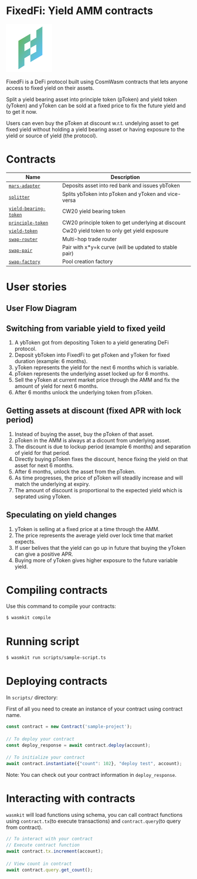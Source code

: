 # FixedFi: Yield AMM contracts

<img src="./assets/FixedFiLogoColor.png" width=25% height=25%>

FixedFi is a DeFi protocol built using CosmWasm contracts that lets anyone access to fixed yield on their assets.

Split a yield bearing asset into principle token (pToken) and yield token (yToken) and yToken can be sold at a fixed price to fix the future yield and to get it now.

Users can even buy the pToken at discount w.r.t. undelying asset to get fixed yield without holding a yield bearing asset or having exposure to the yield or source of yield (the protocol).

# Contracts

| Name                                                       | Description                                            |
| ---------------------------------------------------------- | ------------------------------------------------------ |
| [`mars-adapter`](contracts/mars-adapter)                   | Deposits asset into red bank and issues ybToken        |
| [`splitter`](contracts/splitter)                           | Splits ybToken into pToken and yToken and vice-versa   |
| [`yield-bearing-token`](contracts/yield-bearing-token)     | CW20 yield bearing token                               |
| [`principle-token`](contracts/principle-token)             | CW20 principle token to get underlying at discount     |
| [`yield-token`](contracts/yield-token)                     | Cw20 yield token to only get yield exposure            |
| [`swap-router`](contracts/swap-router)                     | Multi-hop trade router                                 |
| [`swap-pair`](contracts/swap-pair)                         | Pair with x*y=k curve (will be updated to stable pair) |
| [`swap-factory`](contracts/swap-factory)                   | Pool creation factory                                  |

# User stories

## User Flow Diagram


## Switching from variable yield to fixed yeild

1. A ybToken got from depositing Token to a yield generating DeFi protocol.
2. Deposit ybToken into FixedFi to get pToken and yToken for fixed duration (example: 6 months).
3. yToken represents the yield for the next 6 months which is variable.
4. pToken represents the underlying asset locked up for 6 months.
5. Sell the yToken at current market price through the AMM and fix the amount of yield for next 6 months.
6. After 6 months unlock the underlying token from pToken.

## Getting assets at discount (fixed APR with lock period)

1. Instead of buying the asset, buy the pToken of that asset.
2. pToken in the AMM is always at a dicount from underlying asset.
3. The discount is due to lockup period (example 6 months) and separation of yield for that period.
4. Directly buying pToken fixes the discount, hence fixing the yield on that asset for next 6 months.
5. After 6 months, unlock the asset from the pToken.
6. As time progresses, the price of pToken will steadily increase and will match the underlying at expiry.
7. The amount of discount is proportional to the expected yield which is seprated using yToken.

## Speculating on yield changes

1. yToken is selling at a fixed price at a time through the AMM.
2. The price represents the average yield over lock time that market expects.
3. If user belives that the yield can go up in future that buying the yToken can give a positive APR.
4. Buying more of yToken gives higher exposure to the future variable yield.

# Compiling contracts

Use this command to compile your contracts:

```bash
$ wasmkit compile
```

# Running script

```bash
$ wasmkit run scripts/sample-script.ts
```

# Deploying contracts

In `scripts/` directory:

First of all you need to create an instance of your contract using contract name.

```js
const contract = new Contract('sample-project');

// To deploy your contract
const deploy_response = await contract.deploy(account);

// To initialize your contract
await contract.instantiate({"count": 102}, "deploy test", account);
```

Note: You can check out your contract information in `deploy_response`.

# Interacting with contracts

`wasmkit` will load functions using schema, you can call contract functions using `contract.tx`(to execute transactions) and `contract.query`(to query from contract).

```js
// To interact with your contract
// Execute contract function
await contract.tx.increment(account);

// View count in contract
await contract.query.get_count();
```
